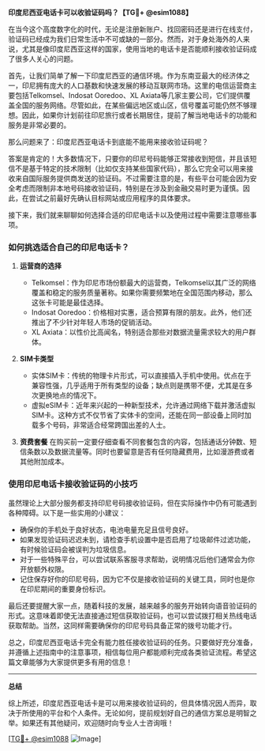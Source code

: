 **印度尼西亚电话卡可以收验证码吗？【TG💪+ @esim1088】**

在当今这个高度数字化的时代，无论是注册新账户、找回密码还是进行在线支付，验证码已经成为我们日常生活中不可或缺的一部分。然而，对于身处海外的人来说，尤其是像印度尼西亚这样的国家，使用当地的电话卡是否能顺利接收验证码成了很多人关心的问题。

首先，让我们简单了解一下印度尼西亚的通信环境。作为东南亚最大的经济体之一，印尼拥有庞大的人口基数和快速发展的移动互联网市场。这里的电信运营商主要包括Telkomsel、Indosat Ooredoo、XL Axiata等几家主要公司，它们提供覆盖全国的服务网络。尽管如此，在某些偏远地区或山区，信号覆盖可能仍然不够理想。因此，如果你计划前往印尼旅行或者长期居住，提前了解当地电话卡的功能和服务是非常必要的。

那么问题来了：印度尼西亚电话卡到底能不能用来接收验证码呢？

答案是肯定的！大多数情况下，只要你的印尼号码能够正常接收到短信，并且该短信不是基于特定的技术限制（比如仅支持某些国家代码），那么它完全可以用来接收来自国际服务提供商发送的验证码。不过需要注意的是，有些平台可能会因为安全考虑而限制非本地号码接收验证码，特别是在涉及到金融交易时更为谨慎。因此，在尝试之前最好先确认目标网站或应用程序的具体要求。

接下来，我们就来聊聊如何选择合适的印尼电话卡以及使用过程中需要注意哪些事项。

### 如何挑选适合自己的印尼电话卡？

1. **运营商的选择**
   - Telkomsel：作为印尼市场份额最大的运营商，Telkomsel以其广泛的网络覆盖和稳定的服务质量著称。如果你需要频繁地在全国范围内移动，那么这张卡可能是最佳选择。
   - Indosat Ooredoo：价格相对实惠，适合预算有限的朋友。此外，他们还推出了不少针对年轻人市场的促销活动。
   - XL Axiata：以性价比高闻名，特别适合那些对数据流量需求较大的用户群体。

2. **SIM卡类型**
   - 实体SIM卡：传统的物理卡片形式，可以直接插入手机中使用。优点在于兼容性强，几乎适用于所有类型的设备；缺点则是携带不便，尤其是在多次更换地点的情况下。
   - 虚拟eSIM卡：近年来兴起的一种新型技术，允许通过网络下载并激活虚拟SIM卡。这种方式不仅节省了实体卡的空间，还能在同一部设备上同时加载多个号码，非常适合经常跨国出差的人士。

3. **资费套餐**
   在购买前一定要仔细查看不同套餐包含的内容，包括通话分钟数、短信条数以及数据流量等。同时也要留意是否有任何隐藏费用，比如漫游费或者其他附加成本。

### 使用印尼电话卡接收验证码的小技巧

虽然理论上大部分服务都支持印尼号码接收验证码，但在实际操作中仍有可能遇到各种障碍。以下是一些实用的小建议：

- 确保你的手机处于良好状态，电池电量充足且信号良好。
- 如果发现验证码迟迟未到，请检查手机设置中是否启用了垃圾邮件过滤功能，有时候验证码会被误判为垃圾信息。
- 对于一些特殊平台，可以尝试联系客服寻求帮助，说明情况后他们通常会为你开放额外权限。
- 记住保存好你的印尼号码，因为它不仅是接收验证码的关键工具，同时也是你在印尼期间的重要身份标识。

最后还要提醒大家一点，随着科技的发展，越来越多的服务开始转向语音验证码的形式。这意味着即使无法直接通过短信获取验证码，也可以尝试拨打相关热线电话获取帮助。当然，这同样需要确保你的印尼号码具备正常的拨号功能才行。

总之，印度尼西亚电话卡完全有能力胜任接收验证码的任务。只要做好充分准备，并遵循上述指南中的注意事项，相信每位用户都能顺利完成各类验证流程。希望这篇文章能够为大家提供更多有用的信息！

---

**总结**

综上所述，印度尼西亚电话卡是可以用来接收验证码的，但具体情况因人而异，取决于所使用的平台和个人条件。无论如何，提前规划好自己的通信方案总是明智之举。如果还有其他疑问，欢迎随时向专业人士咨询哦！

[[TG💪+ @esim1088](https://t.me/s/esim1088) ![Image](https://i.postimg.cc/4NQfJmqS/Snipaste-2025-05-13-00-14-12.png)]